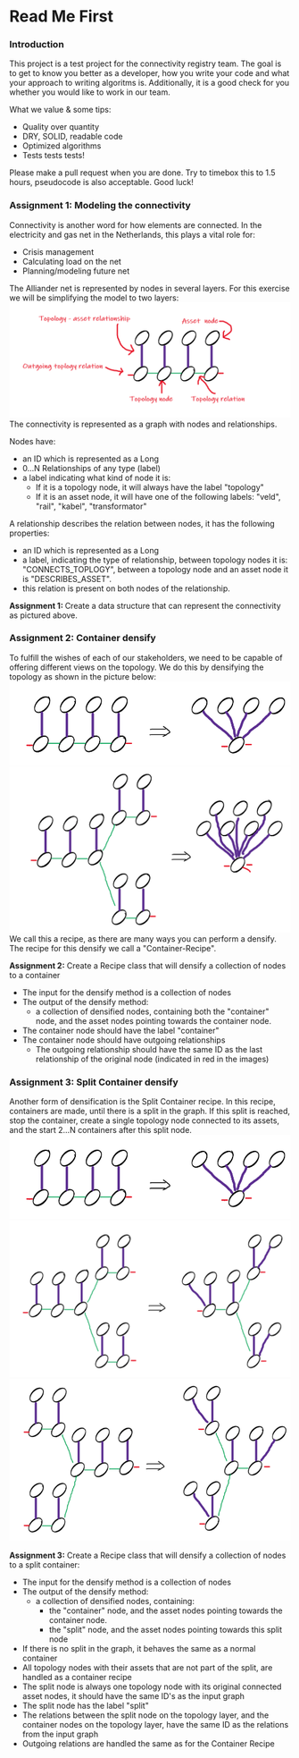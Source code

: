 # Read Me First
### Introduction
This project is a test project for the connectivity registry team. 
The goal is to get to know you better as a developer, how you write your code and what your approach to writing algoritms is.
Additionally, it is a good check for you whether you would like to work in our team.

What we value & some tips:
* Quality over quantity
* DRY, SOLID, readable code
* Optimized algorithms
* Tests tests tests!

Please make a pull request when you are done. Try to timebox this to 1.5 hours, pseudocode is also acceptable.
Good luck!

### Assignment 1: Modeling the connectivity
Connectivity is another word for how elements are connected. In the electricity and gas net in the Netherlands, this plays a vital role for:
* Crisis management
* Calculating load on the net
* Planning/modeling future net

The Alliander net is represented by nodes in several layers. For this exercise we will be simplifying the model to two layers:
![connectivity-components](1.png)
The connectivity is represented as a graph with nodes and relationships. 

Nodes have:
* an ID which is represented as a Long
* 0...N Relationships of any type (label)
* a label indicating what kind of node it is:  
  * If it is a topology node, it will always have the label "topology"
  * If it is an asset node, it will have one of the following labels: "veld", "rail", "kabel", "transformator"

A relationship describes the relation between nodes, it has the following properties:
* an ID which is represented as a Long
* a label, indicating the type of relationship, between topology nodes it is: "CONNECTS_TOPLOGY", between a topology node and an asset node it is "DESCRIBES_ASSET".
* this relation is present on both nodes of the relationship.

<strong>Assignment 1: </strong>
Create a data structure that can represent the connectivity as pictured above.

### Assignment 2: Container densify
To fulfill the wishes of each of our stakeholders, we need to be capable of offering different views on the topology. We do this by densifying the topology as shown in the picture below:
![connectivity-densify-container](5.png)
![connectivity-densify-containerwithsplit](6.png)
We call this a recipe, as there are many ways you can perform a densify. 
The recipe for this densify we call a "Container-Recipe".

<strong>Assignment 2:</strong>
Create a Recipe class that will densify a collection of nodes to a container
* The input for the densify method is a collection of nodes
* The output of the densify method:
  * a collection of densified nodes, containing both the "container" node, and the asset nodes pointing towards the container node.
* The container node should have the label "container"
* The container node should have outgoing relationships
  * The outgoing relationship should have the same ID as the last relationship of the original node (indicated in red in the images)

### Assignment 3: Split Container densify  
Another form of densification is the Split Container recipe. In this recipe, containers are made, until there is a split in the graph. 
If this split is reached, stop the container, create a single topology node connected to its assets, and the start 2...N containers after this split node.
![connectivity-densify-splitcontainerwithoutsplit](5.png)
![connectivity-densify-splitcontainer](9.png)
![connectivity-densify-splitcontainerwithsplit](10.png)

<strong>Assignment 3:</strong>
Create a Recipe class that will densify a collection of nodes to a split container:
* The input for the densify method is a collection of nodes
* The output of the densify method:
  * a collection of densified nodes, containing:
    * the "container" node, and the asset nodes pointing towards the container node.
    * the "split" node, and the asset nodes pointing towards this split node
* If there is no split in the graph, it behaves the same as a normal container
* All topology nodes with their assets that are not part of the split, are handled as a container recipe
* The split node is always one topology node with its original connected asset nodes, it should have the same ID's as the input graph
* The split node has the label "split"  
* The relations between the split node on the topology layer, and the container nodes on the topology layer, have the same ID as the relations from the input graph
* Outgoing relations are handled the same as for the Container Recipe

